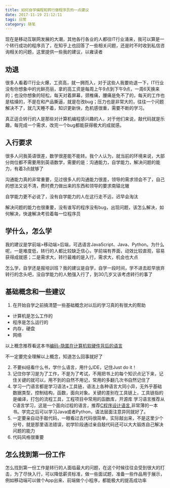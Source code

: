 ```yaml
---
title: 如何自学编程和转行做程序员的一点建议
date: 2017-11-19 21:12:11
tags: 日常
category: 随笔
---
```

现在是移动互联网发展的大潮，其他各行各业的人都往IT行业涌来，我可以算是一个转行成功的程序员了，在知乎上也回答了一些相关问题，还是时不时收到私信咨询相关的问题，这里提供一些我的建议，以雍读者
<!-- more -->

## 劝退

很多人看着IT行业火爆，工资高，就一拥而入，对于这些人我要劝退一下，IT行业没有你想象中的光鲜亮丽，拿的高工资是每周上午9点到下午9点，一周6天换来的；也没你想象的轻松，每天对着屏幕，颈椎痛，腰痛是免不了的，每天的工作也是枯燥的，不是在和产品撕逼，就是在改bug；压力也是非常大的，往往一个问题解决不了，就几天睡不着，知识更新快，危机感很重，需要不断的学习。

真正适合转行的人是那些对计算机编程感兴趣的人，对于他们来说，敲代码就是乐趣，每完成一个需求，改完一个bug都能获得极大的成就感。

## 入行要求

很多人问我英语很差，数学很差能不能转。我个人认为，就当前的环境来说，大部分岗位都不需要用到英语数学，需要的是：沟通能力，自学能力，解决问题的能力，有着3点就够了

沟通能力真的非常重要，见过很多人的沟通能力很差，领导的需求领会不了，自己的想法又说不清，费时费力做出来的东西和领导的要求南辕北辙

自学能力更不必说了，没有自学能力的人在这行走不远，迟早会淘汰

解决问题的能力也很重要，没有谁写的程序没有bug，出现问题，该怎么解决，如何解决，快速解决考验着每一位程序员



## 学什么，怎么学

我的建议是学前端>移动端>后端，可选语言JavaScript、Java、Python。为什么呢，一是难度低，转行的人都比较缺乏信心，学前端有界面，动效比较直观，容易获得成就感；二是需求大，转行最难的是入行，需求大，机会也大点

怎么学，自学还是报培训班？我的建议是自学，自学一段时间，学不进去趁早放弃转行的念头吧，没自学能力的人勉强入行了，到30几岁又该考虑转行的事了

## 基础概念和一些建议

1. 在开始自学之前搞清楚一些基础概念对以后的学习真的有很大的帮助

- 计算机是怎么工作的
- 程序是怎么运行的
- 内存，硬盘
- 网络

以上概念推荐看这本书[编码-隐匿在计算机软硬件背后的语言](https://book.douban.com/subject/4822685/)

不一定要完全理解以上概念，知道怎么回事就好了

2. 不要纠结看什么书，学什么语言，用什么IDE，记住Just do it！
3. 记住你学习是为了工作，不是为了考试，不用把书上的每个知识点记下来，记住关键的就可以，用不到的自然不用记，常用的多翻几次书自然记住了
4. 学习一门语言都是学习语法+工具链，语法上各种语言大同小异，无外乎基础数据类型，控制结构，函数，面向对象。关键的差别在工具链上，工具链指的是编译，打包的流程工具，工程项目中常用的函数库，开源库
学习语言推荐从C语言学习，这是一个面向过程的语言，推荐[C程序设计语言](https://book.douban.com/subject/1139336/),非常薄的一本书。学完之后可以学习Java或者Python，语法层面注意异同就好了。
5. 一定要亲自动手敲代码，一眼看过去代码很简单，实际敲出来，不是这里少个分号，就是那里语法错误，初学阶段通过亲自敲代码还可以大大锻炼自己解决问题的能力
6. 代码风格很重要

## 怎么找到第一份工作
怎么找到第一份工作是转行的人面临最大的问题，在这个时候往往会受到很大的打击，为了尽快入行，可以降低薪资标准，做一些面试题，准备一些作品用于展示，例如移动端可以做个App出来、前端做个小程序，都能极大的提高成功率

